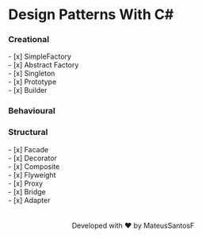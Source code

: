 # Design Patterns With C#

<h3> Creational </h3>
- [x] SimpleFactory <br>
- [x] Abstract Factory <br>
- [x] Singleton <br>
- [x] Prototype <br>
- [x] Builder <br>

<h3> Behavioural </h3>

<h3> Structural </h3>
- [x] Facade <br>
- [x] Decorator <br>
- [x] Composite <br>
- [x] Flyweight <br>
- [x] Proxy <br>
- [x] Bridge <br>
- [x] Adapter <br>
<br>
<br>
<div align="center">Developed with ❤️ by MateusSantosF</div>



